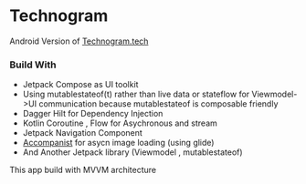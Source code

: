 # Technogram
Android Version of <a href="https://technogram.tech">Technogram.tech</a>

<h3>Build With</h3>
<ul>
  <li>Jetpack Compose as UI toolkit</li>
  <li>Using mutablestateof(t) rather than live data or stateflow for Viewmodel->UI communication because mutablestateof is composable friendly</li>
  <li>Dagger Hilt for Dependency Injection</li>
  <li>Kotlin Coroutine , Flow for Asychronous and stream</li>
  <li>Jetpack Navigation Component</li>
  <li><a href="https://github.com/chrisbanes/accompanist" target="_blank">Accompanist</a> for asycn image loading (using glide)</li>
  <li>And Another Jetpack library (Viewmodel , mutablestateof)</li>
</ul>  

This app build with MVVM architecture
